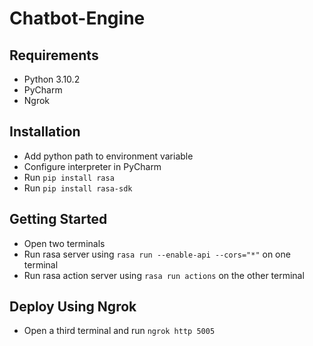 # Chatbot-Engine

## Requirements
- Python 3.10.2
- PyCharm
- Ngrok

## Installation
- Add python path to environment variable
- Configure interpreter in PyCharm
- Run `pip install rasa`
- Run `pip install rasa-sdk`

## Getting Started
- Open two terminals
- Run rasa server using `rasa run --enable-api --cors="*"` on one terminal
- Run rasa action server using `rasa run actions` on the other terminal

## Deploy Using Ngrok
- Open a third terminal and run `ngrok http 5005`
